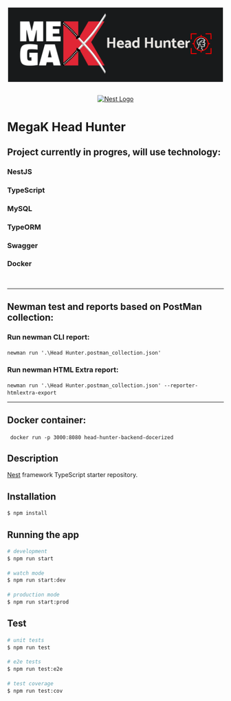 <div style="display: flex; align-items: center; justify-content: center">
<p align="center">
<img src="assets/readme_logo.png" width="500" alt="Nest Logo" />

</div>
<p align="center">
  <a href="http://nestjs.com/" target="blank"><img src="https://nestjs.com/img/logo-small.svg" width="100" alt="Nest Logo" /></a>
</p>
<h1>MegaK Head Hunter </h1>

## Project currently in progres, will use technology:

### NestJS

### TypeScript

### MySQL

### TypeORM

### Swagger

### Docker

<br/>

---

## Newman test and reports based on PostMan collection:

### Run newman CLI report:

`newman run '.\Head Hunter.postman_collection.json'`

### Run newman HTML Extra report:

`newman run '.\Head Hunter.postman_collection.json' --reporter-htmlextra-export`

---

## Docker container:

` docker run -p 3000:8080 head-hunter-backend-docerized`

## Description

[Nest](https://github.com/nestjs/nest) framework TypeScript starter repository.

## Installation

```bash
$ npm install
```

## Running the app

```bash
# development
$ npm run start

# watch mode
$ npm run start:dev

# production mode
$ npm run start:prod
```

## Test

```bash
# unit tests
$ npm run test

# e2e tests
$ npm run test:e2e

# test coverage
$ npm run test:cov
```
